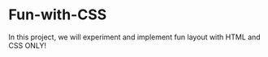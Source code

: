 # Fun-with-CSS

In this project, we will experiment and implement fun layout with HTML and CSS ONLY!
